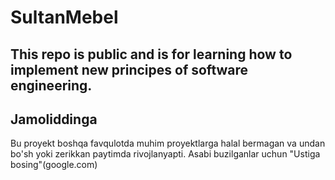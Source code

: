 # SultanMebel
## This repo is public and is for learning how to implement new principes of software engineering.
## Jamoliddinga
Bu proyekt boshqa favqulotda muhim proyektlarga halal bermagan va undan bo'sh yoki zerikkan paytimda rivojlanyapti.
Asabi buzilganlar uchun "Ustiga bosing"(google.com)
